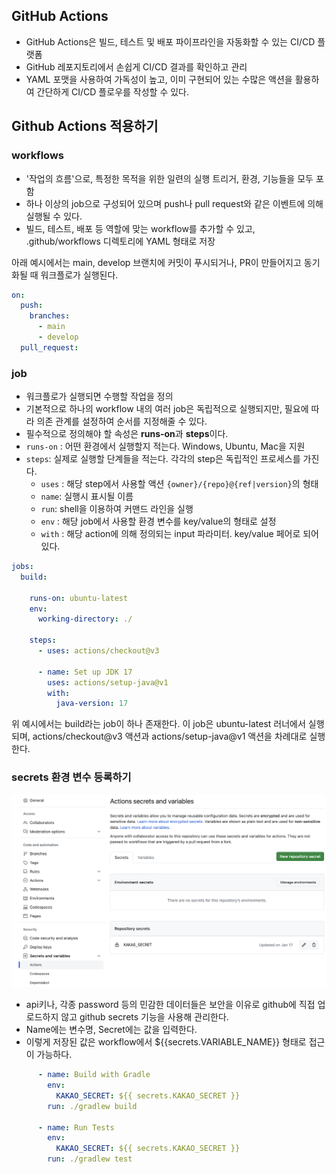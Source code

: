 ## GitHub Actions

- GitHub Actions은 빌드, 테스트 및 배포 파이프라인을 자동화할 수 있는 CI/CD 플랫폼
- GitHub 레포지토리에서 손쉽게 CI/CD 결과를 확인하고 관리
- YAML 포맷을 사용하여 가독성이 높고, 이미 구현되어 있는 수많은 액션을 활용하여 간단하게 CI/CD 플로우를 작성할 수 있다.

## Github Actions 적용하기

### workflows

- '작업의 흐름'으로, 특정한 목적을 위한 일련의 실행 트리거, 환경, 기능들을 모두 포함
- 하나 이상의 job으로 구성되어 있으며 push나 pull request와 같은 이벤트에 의해 실행될 수 있다.
- 빌드, 테스트, 배포 등 역할에 맞는 workflow를 추가할 수 있고, .github/workflows 디렉토리에 YAML 형태로 저장

아래 예시에서는 main, develop 브랜치에 커밋이 푸시되거나, PR이 만들어지고 동기화될 때 워크플로가 실행된다.

```yml
on:
  push:
    branches:
      - main
      - develop
  pull_request:
```

### job

- 워크플로가 실행되면 수행할 작업을 정의
- 기본적으로 하나의 workflow 내의 여러 job은 독립적으로 실행되지만, 필요에 따라 의존 관계를 설정하여 순서를 지정해줄 수 있다.
- 필수적으로 정의해야 할 속성은 **runs-on**과 **steps**이다.
- `runs-on` : 어떤 환경에서 실행할지 적는다. Windows, Ubuntu, Mac을 지원
- `steps`: 실제로 실행할 단계들을 적는다. 각각의 step은 독립적인 프로세스를 가진다.
  - `uses` : 해당 step에서 사용할 액션 `{owner}/{repo}@{ref|version}`의 형태
  - `name`: 실행시 표시될 이름
  - `run`: shell을 이용하여 커맨드 라인을 실행
  - `env` : 해당 job에서 사용할 환경 변수를 key/value의 형태로 설정
  - `with` : 해당 action에 의해 정의되는 input 파라미터. key/value 페어로 되어 있다.

```yml
jobs:
  build:

    runs-on: ubuntu-latest
    env:
      working-directory: ./

    steps:
      - uses: actions/checkout@v3

      - name: Set up JDK 17
        uses: actions/setup-java@v1
        with:
          java-version: 17
```

위 예시에서는 build라는 job이 하나 존재한다. 이 job은 ubuntu-latest 러너에서 실행되며, actions/checkout@v3 액션과 actions/setup-java@v1 액션을 차례대로 실행한다.

### secrets 환경 변수 등록하기

![img](https://github.com/dilmah0203/TIL/blob/main/Image/Github%20Actions.png)

- api키나, 각종 password 등의 민감한 데이터들은 보안을 이유로 github에 직접 업로드하지 않고 github secrets 기능을 사용해 관리한다.
- Name에는 변수명, Secret에는 값을 입력한다.
- 이렇게 저장된 값은 workflow에서 ${{secrets.VARIABLE_NAME}} 형태로 접근이 가능하다.

```yml
      - name: Build with Gradle
        env:
          KAKAO_SECRET: ${{ secrets.KAKAO_SECRET }}
        run: ./gradlew build

      - name: Run Tests
        env:
          KAKAO_SECRET: ${{ secrets.KAKAO_SECRET }}
        run: ./gradlew test
```










